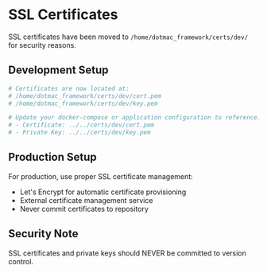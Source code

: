 # SSL Certificates

SSL certificates have been moved to `/home/dotmac_framework/certs/dev/` for security reasons.

## Development Setup

```bash
# Certificates are now located at:
# /home/dotmac_framework/certs/dev/cert.pem
# /home/dotmac_framework/certs/dev/key.pem

# Update your docker-compose or application configuration to reference:
# - Certificate: ../../certs/dev/cert.pem
# - Private Key: ../../certs/dev/key.pem
```

## Production Setup

For production, use proper SSL certificate management:
- Let's Encrypt for automatic certificate provisioning
- External certificate management service
- Never commit certificates to repository

## Security Note

SSL certificates and private keys should NEVER be committed to version control.